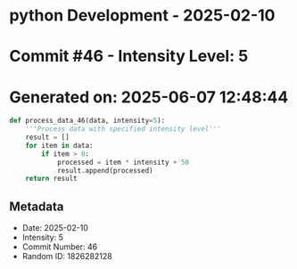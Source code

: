 ﻿# python Development - 2025-02-10
# Commit #46 - Intensity Level: 5
# Generated on: 2025-06-07 12:48:44
```python
def process_data_46(data, intensity=5):
    '''Process data with specified intensity level'''
    result = []
    for item in data:
        if item > 0:
            processed = item * intensity + 58
            result.append(processed)
    return result
```
## Metadata
- Date: 2025-02-10
- Intensity: 5
- Commit Number: 46
- Random ID: 1826282128
